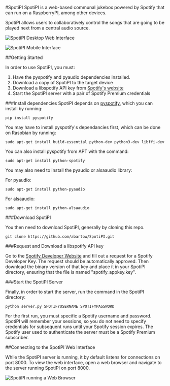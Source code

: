 #SpotiPI
SpotiPI is a web-based communal jukebox powered by Spotify that can run on a RaspberryPI, among other devices. 

SpotiPI allows users to collaboratively control the songs that are going to be played next from a central audio source. 

![SpotiPI Desktop Web Interface](http://i.imgur.com/BeWiQ5v.png)

![SpotiPI Mobile Interface](http://i.imgur.com/j7ywR5k.png)

##Getting Started

In order to use SpotiPI, you must:

 1. Have the pyspotify and pyaudio dependencies installed.
 2. Download a copy of SpotiPI to the target device
 3. Download a libspotify API key from [Spotify's website](https://devaccount.spotify.com/my-account/keys/)
 4. Start the SpotiPI server with a pair of Spotify Premium credentials

###Install dependencies
SpotiPI depends on [pyspotify](https://github.com/mopidy/pyspotify), which you can install by running:

    pip install pyspotify

You may have to install pyspotify's dependancies first, which can be done on Raspbian by running:

    sudo apt-get install build-essential python-dev python3-dev libffi-dev

You can also install pyspotify from APT with the command:

    sudo apt-get install python-spotify

You may also need to install the pyaudio or alsaaudio library:

For pyaudio:

    sudo apt-get install python-pyaudio

For alsaaudio:

    sudo apt-get install python-alsaaudio

###Download SpotiPI

You then need to download SpotiPI, generally by cloning this repo. 

    git clone https://github.com/abartow/SpotiPI.git


###Request and Download a libspotify API key

Go to the [Spotify Developer Website](https://devaccount.spotify.com/my-account/keys/) and fill out a request for a Spotify Developer Key. The request should be automatically approved. Then download the binary version of that key and place it in your SpotiPI directory, ensuring that the file is named "spotify_appkey.key". 

###Start the SpotiPI Server

Finally, in order to start the server, run the command in the SpotiPI directory:

    python server.py SPOTIFYUSERNAME SPOTIFYPASSWORD

For the first run, you must specific a Spotify username and password. SpotiPI will remember your sessions, so you do not need to specify credentials for subsequent runs until your Spotify session expires. The Spotify user used to authenticate the server must be a Spotify Premium subscriber. 

##Connecting to the SpotiPI Web Interface

While the SpotiPI server is running, it by default listens for connections on port 8000. To view the web interface, open a web browser and navigate to the server running SpotiPI on port 8000. 

![SpotiPI running a Web Browser](http://i.imgur.com/5y1pMqV.png)

